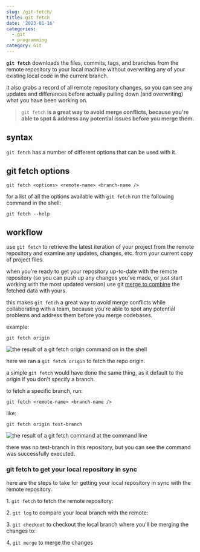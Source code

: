 ```yaml
---
slug: /git-fetch/
title: git fetch
date: '2023-01-16'
categories:
  - git
  - programming
category: Git
---
```


**`git fetch`** downloads the files, commits, tags, and branches from the remote repository to your local machine without overwriting any of your existing local code in the current branch.

it also grabs a record of all remote repository changes, so you can see any updates and differences before actually pulling down (and overwriting) what you have been working on.

>
> `git fetch` **is a great way to avoid merge conflicts, because you're able to spot & address any potential issues before you merge them.**

## syntax

`git fetch` has a number of different options that can be used with it.

## git fetch options

`
git fetch <options> <remote-name> <branch-name />
`

for a list of all the options available with `git fetch` run the following command in the shell:

`
git fetch --help
`

## workflow

use `git fetch` to retrieve the latest iteration of your project from the remote repository and examine any updates, changes, etc. from your current copy of project files.

when you're ready to get your repository up-to-date with the remote repository (so you can push up any changes you've made, or just start working with the most updated version) use git [merge to combine](https://devinschumacher.com/how-to-combine-merge-multiple-csv-or-excel-files-for-mac-pc/) the fetched data with yours.

this makes `git fetch` a great way to avoid merge conflicts while collaborating with a team, because you're able to spot any potential problems and address them before you merge codebases.

example:

`
git fetch origin
`

![the result of a git fetch origin command on in the shell](https://raw.githubusercontent.com/devinschumacher/uploads/main/images/screen-shot-2022-08-06-at-08.53.22.png)

here we ran a `git fetch origin` to fetch the repo origin.

a simple `git fetch` would have done the same thing, as it default to the origin if you don't specify a branch.

to fetch a specific branch, run:

`
git fetch <remote-name> <branch-name />
`

like:

`
git fetch origin test-branch
`

![the result of a git fetch command at the command line](https://raw.githubusercontent.com/devinschumacher/uploads/main/images/screen-shot-2022-08-06-at-08.59.36-1024x151.png)

there was no test-branch in this repository, but you can see the command was successfully executed.

### git fetch to get your local repository in sync

here are the steps to take for getting your local repository in sync with the remote repository.

1\. `git fetch` to fetch the remote repository:

2\. `git log` to compare your local branch with the remote:

3\. `git checkout` to checkout the local branch where you'll be merging the changes to:

4\. `git merge` to merge the changes
